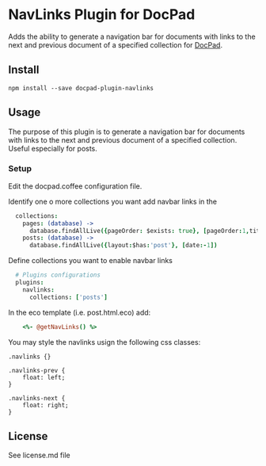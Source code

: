 # NavLinks Plugin for DocPad

Adds the ability to generate a navigation bar for documents with links to the next and previous document of a specified collection for [DocPad](https://docpad.org).

## Install
```
npm install --save docpad-plugin-navlinks
```

## Usage
The purpose of this plugin is to generate a navigation bar for documents with links to the next and previous document of a specified collection. Useful especially for posts.


### Setup
Edit the docpad.coffee configuration file.

Identify one o more collections you want add navbar links in the 

``` coffee
  collections:
    pages: (database) ->
      database.findAllLive({pageOrder: $exists: true}, [pageOrder:1,title:1])    
    posts: (database) ->
      database.findAllLive({layout:$has:'post'}, [date:-1])
```

Define collections you want to enable navbar links

``` coffee
  # Plugins configurations
  plugins:
    navlinks:
      collections: ['posts']
```

In the eco template (i.e. post.html.eco) add:
``` coffee
    <%- @getNavLinks() %>
```

You may style the navlinks usign the following css classes:

```
.navlinks {}

.navlinks-prev {
    float: left;
}

.navlinks-next {
    float: right;
}
```

## License
See license.md file

